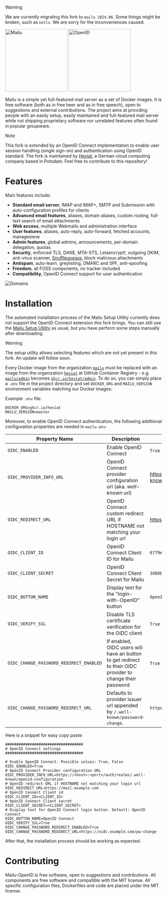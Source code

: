 > [!WARNING]
> We are currently migrating this fork to `mailu 2024.06`. Some things might be broken, such as `notls`. We are sorry for the inconveniences caused.

<p align="leftr"><img src="docs/assets/logomark.png" alt="Mailu" height="200px">&nbsp;<img src="docs/assets/openid-logo.svg" alt="OpenID" height="200px"></p>


Mailu is a simple yet full-featured mail server as a set of Docker images.
It is free software (both as in free beer and as in free speech), open to
suggestions and external contributions. The project aims at providing people
with an easily setup, easily maintained and full-featured mail server while
not shipping proprietary software nor unrelated features often found in
popular groupware.

> [!NOTE]
> This fork is extended by an OpenID Connect implementation to enable user session handling (single sign-on) and authentication using OpenID standard. The fork is maintained by [Heviat](https://heviat.com), a German cloud computing company based in Potsdam. Feel free to contribute to this repository!

Features
========

Main features include:

- **Standard email server**, IMAP and IMAP+, SMTP and Submission with auto-configuration profiles for clients
- **Advanced email features**, aliases, domain aliases, custom routing, full-text search of email attachments
- **Web access**, multiple Webmails and administration interface
- **User features**, aliases, auto-reply, auto-forward, fetched accounts, managesieve
- **Admin features**, global admins, announcements, per-domain delegation, quotas
- **Security**, enforced TLS, DANE, MTA-STS, Letsencrypt!, outgoing DKIM, anti-virus scanner, [Snuffleupagus](https://github.com/jvoisin/snuffleupagus/), block malicious attachments
- **Antispam**, auto-learn, greylisting, DMARC and SPF, anti-spoofing
- **Freedom**, all FOSS components, no tracker included
- **Compatibility**, OpenID Connect support for user authentication

![Domains](docs/assets/screenshots/domains.png)

Installation
============

The automated installation process of the Mailu Setup Utility currently does not support the OpenID Connect extension this fork brings. You can still use the [Mailu Setup Utility](https://setup.mailu.io/1.9/) as usual, but you have perform some steps manually after downloading.

> [!WARNING]
> The setup utility allows selecting features which are not yet present in this fork. An update will follow soon.

Every Docker image from the organization [`mailu`](https://hub.docker.com/u/mailu) must be replaced with an image from the organization [`heviat`](https://github.com/orgs/heviat/packages) at GitHub Container Registry - e.g. [`mailu/admin`](https://hub.docker.com/r/mailu/admin) becomes [`ghcr.io/heviat/admin`](https://ghcr.io/heviat/admin). To do so, you can simply place a `.env` file in the project directory and set `DOCKER_ORG` and `MAILU_VERSION` environment variables matching our Docker images:

Example `.env` file:

```
DOCKER_ORG=ghcr.io/heviat
MAILU_VERSION=master
```

Moreover, to enable OpenID Connect authentication, the following additional configuration properties are needed in `mailu.env`:

|             Property Name               |                                                      Description                                                    |           Example         |
| --------------------------------------- | ------------------------------------------------------------------------------------------------------------------- | ------------------------- |
| `OIDC_ENABLED`                          | Enable OpenID Connect                                                                                               | `True` \| `False`         |
| `OIDC_PROVIDER_INFO_URL`                | OpenID Connect provider configuration url (aka. _well-known_ url)                                                   | [https://`host`:`port`/auth/realms/`realm`/.well-known/openid-configuration]() |
| `OIDC_REDIRECT_URL`                     | OpenID Connect custom redirect URL if HOSTNAME not matching your login url                                          | [https://`host`]()        |
| `OIDC_CLIENT_ID`                        | OpenID Connect Client ID for Mailu                                                                                  | `6779ef20e75817b79602`    |
| `OIDC_CLIENT_SECRET`                    | OpenID Connect Client Secret for Mailu                                                                              | `3d66bbd6d0a69af62de7...` |
| `OIDC_BUTTON_NAME`                      | Display text for the "login-with-OpenID" button                                                                     | `OpenID Connect`          |
| `OIDC_VERIFY_SSL`                       | Disable TLS certificate verification for the OIDC client                                                            | `True` \| `False`         |
| `OIDC_CHANGE_PASSWORD_REDIRECT_ENABLED` | If enabled, OIDC users will have an button to get redirect to their OIDC provider to change their password          | `True` \| `False`         |
| `OIDC_CHANGE_PASSWORD_REDIRECT_URL`     | Defaults to provider issuer url appended by `/.well-known/password-change`.                                         | `https://oidc.example.com/pw-change`         |

Here is a snippet for easy copy paste:

```properties
###################################
# OpenID Connect settings
###################################

# Enable OpenID Connect. Possible values: True, False
OIDC_ENABLED=True
# OpenID Connect Provider configuration URL
OIDC_PROVIDER_INFO_URL=https://<host>:<port>/auth/realms/.well-known/openid-configuration
# OpenID redirect URL if HOSTNAME not matching your login url
OIDC_REDIRECT_URL=https://mail.example.com
# OpenID Connect Client id
OIDC_CLIENT_ID=<CLIENT_ID>
# OpenID Connect Client secret
OIDC_CLIENT_SECRET=<CLIENT_SECRET>
# Display text for OpenID Connect login button. Default: OpenID Connect
OIDC_BUTTON_NAME=OpenID Connect
OIDC_VERIFY_SSL=True
OIDC_CHANGE_PASSWORD_REDIRECT_ENABLED=True
OIDC_CHANGE_PASSWORD_REDIRECT_URL=https://oidc.example.com/pw-change

```

After that, the installation process should be working as expected.

Contributing
============

Mailu-OpenID is free software, open to suggestions and contributions. All
components are free software and compatible with the MIT license. All
specific configuration files, Dockerfiles and code are placed under the
MIT license.
